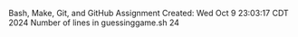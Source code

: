 Bash, Make, Git, and GitHub Assignment
Created:
Wed Oct  9 23:03:17 CDT 2024
Number of lines in guessinggame.sh
      24
